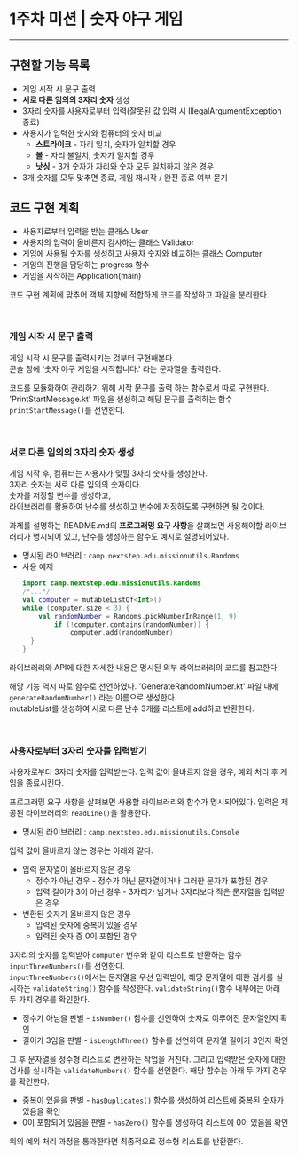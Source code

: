 1주차 미션 | 숫자 야구 게임
=======================
-----------------------

## 구현할 기능 목록
* 게임 시작 시 문구 출력
* __서로 다른 임의의 3자리 숫자__ 생성
* 3자리 숫자를 사용자로부터 입력(잘못된 값 입력 시 IllegalArgumentException 종료)
* 사용자가 입력한 숫자와 컴퓨터의 숫자 비교
    + __스트라이크__ - 자리 일치, 숫자가 일치할 경우
    + __볼__ - 자리 불일치, 숫자가 일치할 경우
    + __낫싱__ - 3개 숫자가 자리와 숫자 모두 일치하지 않은 경우
* 3개 숫자를 모두 맞추면 종료, 게임 재시작 / 완전 종료 여부 묻기

## 코드 구현 계획
* 사용자로부터 입력을 받는 클래스 User
* 사용자의 입력이 올바른지 검사하는 클래스 Validator
* 게임에 사용될 숫자를 생성하고 사용자 숫자와 비교하는 클래스 Computer
* 게임의 진행을 담당하는 progress 함수
* 게임을 시작하는 Application(main)

코드 구현 계획에 맞추어 객체 지향에 적합하게 코드를 작성하고 파일을 분리한다.

<br>

### 게임 시작 시 문구 출력
게임 시작 시 문구를 출력시키는 것부터 구현해본다.   
콘솔 창에 '숫자 야구 게임을 시작합니다.' 라는 문자열을 출력한다.

코드를 모듈화하여 관리하기 위해 시작 문구를 출력 하는 함수로서 따로 구현한다.   
'PrintStartMessage.kt' 파일을 생성하고 해당 문구를 출력하는 함수 `printStartMessage()`를 선언한다.

<br>

### 서로 다른 임의의 3자리 숫자 생성
게임 시작 후, 컴퓨터는 사용자가 맞힐 3자리 숫자를 생성한다.   
3자리 숫자는 서로 다른 임의의 숫자이다.   
숫자를 저장할 변수를 생성하고,   
라이브러리를 활용하여 난수를 생성하고 변수에 저장하도록 구현하면 될 것이다.

과제를 설명하는 README.md의 **프로그래밍 요구 사항**을 살펴보면 사용해야할 라이브러리가 명시되어 있고, 
난수를 생성하는 함수도 예시로 설명되어있다.

* 명시된 라이브러리 : `camp.nextstep.edu.missionutils.Randoms`
* 사용 예제
  ```kotlin
  import camp.nextstep.edu.missionutils.Randoms
  /*...*/
  val computer = mutableListOf<Int>()
  while (computer.size < 3) {
      val randomNumber = Randoms.pickNumberInRange(1, 9)
          if (!computer.contains(randomNumber)) {
              computer.add(randomNumber)
    }
  }
  ```

라이브러리와 API에 대한 자세한 내용은 명시된 외부 라이브러리의 코드를 참고한다.   

해당 기능 역시 따로 함수로 선언하였다. 'GenerateRandomNumber.kt' 파일 내에 `generateRandomNumber()` 라는 이름으로 생성한다.   
mutableList를 생성하여 서로 다른 난수 3개를 리스트에 add하고 반환한다.

<br>

### 사용자로부터 3자리 숫자를 입력받기
사용자로부터 3자리 숫자를 입력받는다. 입력 값이 올바르지 않을 경우, 예외 처리 후 게임을 종료시킨다.   

프로그래밍 요구 사항을 살펴보면 사용할 라이브러리와 함수가 명시되어있다. 입력은 제공된 라이브러리의 `readLine()`을 활용한다.
* 명시된 라이브러리 : `camp.nextstep.edu.missionutils.Console`

입력 값이 올바르지 않는 경우는 아래와 같다.
* 입력 문자열이 올바르지 않은 경우
  + 정수가 아닌 경우 - 정수가 아닌 문자열이거나 그러한 문자가 포함된 경우
  + 입력 길이가 3이 아닌 경우 - 3자리가 넘거나 3자리보다 작은 문자열을 입력받은 경우
* 변환된 숫자가 올바르지 않은 경우
  + 입력된 숫자에 중복이 있을 경우
  + 입력된 숫자 중 0이 포함된 경우

3자리의 숫자를 입력받아 `computer` 변수와 같이 리스트로 반환하는 함수 `inputThreeNumbers()`를 선언한다.   
`inputThreeNumbers()`에서는 문자열을 우선 입력받아, 해당 문자열에 대한 검사를 실시하는 `validateString()` 함수를 작성한다.
`validateString()`함수 내부에는 아래 두 가지 경우를 확인한다.
* 정수가 아님을 판별 - `isNumber()` 함수를 선언하여 숫자로 이루어진 문자열인지 확인
* 길이가 3임을 판별 - `isLengthThree()` 함수를 선언하여 문자열 길이가 3인지 확인

그 후 문자열을 정수형 리스트로 변환하는 작업을 거친다. 그리고 입력받은 숫자에 대한 검사를 실시하는 `validateNumbers()` 함수를 선언한다.
해당 함수는 아래 두 가지 경우를 확인한다.
* 중복이 있음을 판별 - `hasDuplicates()` 함수를 생성하여 리스트에 중복된 숫자가 있음을 확인
* 0이 포함되어 있음을 판별 -  `hasZero()` 함수를 생성하여 리스트에 0이 있음을 확인

위의 예외 처리 과정을 통과한다면 최종적으로 정수형 리스트를 반환한다.
